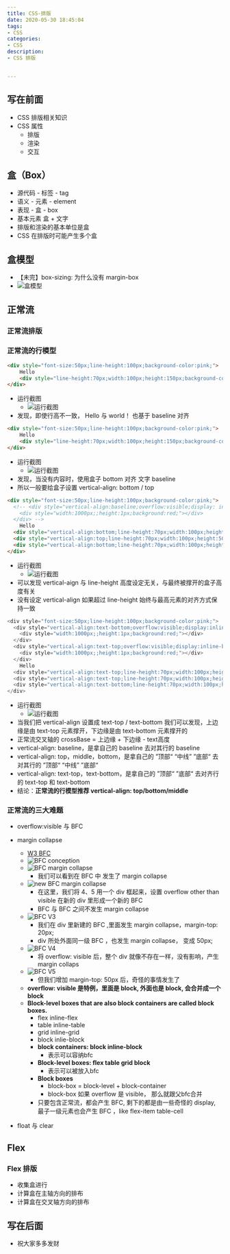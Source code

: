 ```yaml
---
title: CSS-排版
date: 2020-05-30 18:45:04
tags: 
- CSS
categories:
- CSS
description:
- CSS 排版


---
```



<style  type="text/css">
.lx-entry a {
    color: #191919;
    padding: 2px 0 1px 0;
    text-decoration: none;
    background-image: linear-gradient( transparent 0%, transparent calc(50% - 9px), rgba(247,65,65,.761) calc(50% - 9px), rgba(247,65,65,.761) 100% );
    transition: background-position 120ms ease-in-out, padding 120ms ease-in-out;
    background-size: 100% 200%;
    background-position: 0 0;
    word-break: break-word;
}

.lx-entry a:hover {
  background-image: linear-gradient( transparent 0%, transparent calc(50% - 9px), rgba(247,65,65,.761) calc(50% - 9px), rgba(247,65,65,.761) 100% );
  background-position: 0 100%;
}

.post-button a:hover {
  background-image: linear-gradient( transparent 0%, transparent calc(50% - 9px), transparent calc(50% - 9px), transparent 100% ) !important;
  background-position: 0 100% !important;
  outline: none !important;
  text-decoration: none !important;
}
</style>


## 写在前面
- CSS 排版相关知识
- CSS 属性
	- 排版
	- 渲染
	- 交互

<!-- more -->

## 盒（Box）
- 源代码 - 标签 - tag
- 语义 - 元素 - element
- 表现 - 盒 - box
- 基本元素 盒 + 文字
- 排版和渲染的基本单位是盒
- CSS 在排版时可能产生多个盒

## 盒模型
- 【未完】box-sizing: 为什么没有 margin-box
- ![盒模型](http://p0.meituan.net/myvideodistribute/1ed695c617e6c1ac8ba2b6650d5bb2c5220253.png)

## 正常流


### 正常流排版


### 正常流的行模型

```html
<div style="font-size:50px;line-height:100px;background-color:pink;">
	Hello
    <div style="line-height:70px;width:100px;height:150px;background-color:aqua;display:inline-block">world!</div>
</div>
```
- 运行截图
	- ![运行截图](http://p0.meituan.net/myvideodistribute/2e8597eb317b1096396a1b7ebfa335bb188008.png)
- 发现，即使行高不一致， Hello 与 world！ 也基于 baseline 对齐


```html
<div style="font-size:50px;line-height:100px;background-color:pink;">
	Hello
    <div style="line-height:70px;width:100px;height:150px;background-color:aqua;display:inline-block"></div>
</div>
```
- 运行截图
	- ![运行截图](http://p0.meituan.net/myvideodistribute/cdac1ebe861651fc773f462496bcaa58175250.png)
- 发现，当没有内容时，使用盒子 bottom 对齐 文字 baseline
- 所以一般要给盒子设置 vertical-align: bottom / top

```html
<div style="font-size:50px;line-height:100px;background-color:pink;">
  <!-- <div style="vertical-align:baseline;overflow:visible;display: inline-block;width:1px;;height:1px;background:red;">
    <div style="width:1000px;;height:1px;background:red;"></div>
  </div> -->
	Hello
  <div style="vertical-align:bottom;line-height:70px;width:100px;height:150px;background-color:aqua;display:inline-block"></div>
  <div style="vertical-align:top;line-height:70px;width:100px;height:50px;background-color:aqua;display:inline-block"></div>
  <div style="vertical-align:bottom;line-height:70px;width:100px;height:200px;background-color:plum;display:inline-block"></div>
</div>
```
- 运行截图
	- ![运行截图](http://p0.meituan.net/myvideodistribute/368d5d1389c38ac68370ed80b6f22cf4231244.png)
- 可以发现 vertical-aign 与 line-height 高度设定无关，与最终被撑开的盒子高度有关
- 没有设定 vertical-align 如果超过 line-height 始终与最高元素的对齐方式保持一致


```javascript
<div style="font-size:50px;line-height:100px;background-color:pink;">
  <div style="vertical-align:text-bottom;overflow:visible;display:inline-block;width:1px;height:1px;background:red;">
    <div style="width:1000px;;height:1px;background:red;"></div>
  </div>
  <div style="vertical-align:text-top;overflow:visible;display:inline-block;width:1px;height:1px;background:red;">
    <div style="width:1000px;;height:1px;background:red;"></div>
  </div>
	Hello
  <div style="vertical-align:text-top;line-height:70px;width:100px;height:50px;background-color:aqua;display:inline-block"></div>
  <div style="vertical-align:text-top;line-height:70px;width:100px;height:150px;background-color:aqua;display:inline-block"></div>
  <div style="vertical-align:text-bottom;line-height:70px;width:100px;height:200px;background-color:plum;display:inline-block"></div>
</div>
```
- 运行截图
	- ![运行截图](http://p0.meituan.net/myvideodistribute/9b109f5fd664383e3df90e99684c3e44251251.png)
- 当我们把 vertical-align 设置成 text-top / text-bottom 我们可以发现，上边缘是由 text-top 元素撑开，下边缘是由 text-bottom 元素撑开的
- 正常流交叉轴的 crossBase = 上边缘 + 下边缘 - text高度
- vertical-align: baseline，是拿自己的 baseline 去对其行的 baseline 
- vertical-align: top，middle，bottom，是拿自己的 ”顶部“ “中线” ”底部“ 去对其行的 ”顶部“ “中线” ”底部“ 
- vertical-align: text-top，text-bottom，是拿自己的 ”顶部“ ”底部“ 去对齐行的 text-top 和 text-bottom 
- 结论：**正常流的行模型推荐 vertical-align: top/bottom/middle**



### 正常流的三大难题
- overflow:visible 与 BFC
- margin collapse
	- [W3 BFC](https://www.w3.org/TR/CSS2/visuren.html#block-formatting)
	- ![BFC conception](http://p0.meituan.net/myvideodistribute/fb01ede731f8f6ceb2f700f2b73cf681228107.png)
	- ![BFC margin collapse](http://p0.meituan.net/myvideodistribute/9e455229b4b2a2214199f9754a4b022c290880.png)
		- 我们可以看到在 BFC 中 发生了 margin collapse
	- ![new BFC margin collapse](http://p0.meituan.net/myvideodistribute/77ea7124c4f4e610b397483990fd009c222906.png)
		- 在这里，我们将 4、5 用一个 div 框起来，设置 overflow other than visible 在新的 div 里形成一个新的 BFC
		- BFC 与 BFC 之间不发生 margin collapse
	- ![BFC V3](http://p1.meituan.net/myvideodistribute/b85b5b56118aaa06c6c1eb1d67d1d565238437.png)
		- 我们在 div 里新建的 BFC ,里面发生 margin collapse，margin-top: 20px;
		- div 所处外面同一级 BFC ，也发生 margin collapse， 变成 50px;
	- ![BFC V4](http://p0.meituan.net/myvideodistribute/a7eb565313d603a0440434d2c3aaed71220282.png)
		- 将 overflow: visible 后，整个 div 就像不存在一样，没有影响，产生 margin collaps
	- ![BFC V5](http://p1.meituan.net/myvideodistribute/ce562c00cac00a70bfa7ea23851785d2234933.png)
		- 但我们增加 margin-top: 50px 后，奇怪的事情发生了
	- **overflow: visible 是特例，里面是 block, 外面也是 block, 会合并成一个 block**
	- **Block-level boxes that are also block containers are called block boxes.**
		- flex inline-flex
		- table inline-table
		- grid inline-grid
		- block inlie-block
		- **block containers: block inline-block**
			- 表示可以容纳bfc
		- **Block-level boxes: flex table grid block**
			- 表示可以被放入bfc
		- **Block boxes**
			- block-box = block-level + block-container
			- block-box 如果 overflow 是 visible， 那么就跟父bfc合并
		- 只要包含正常流，都会产生 BFC, 剩下的都是由一些奇怪的 display, 最子一级元素也会产生 BFC ，like flex-item table-cell

- float 与 clear

## Flex

### Flex 排版
- 收集盒进行
- 计算盒在主轴方向的排布
- 计算盒在交叉轴方向的排布




## 写在后面
- 祝大家多多发财
